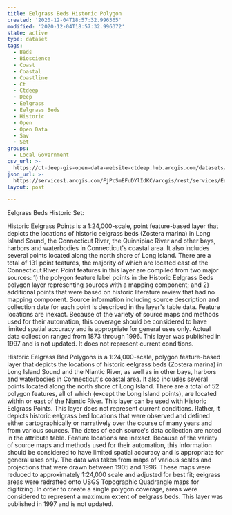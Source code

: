 ```yaml
---
title: Eelgrass Beds Historic Polygon
created: '2020-12-04T18:57:32.996365'
modified: '2020-12-04T18:57:32.996372'
state: active
type: dataset
tags:
  - Beds
  - Bioscience
  - Coast
  - Coastal
  - Coastline
  - Ct
  - Ctdeep
  - Deep
  - Eelgrass
  - Eelgrass Beds
  - Historic
  - Open
  - Open Data
  - Sav
  - Set
groups:
  - Local Government
csv_url: >-
  https://ct-deep-gis-open-data-website-ctdeep.hub.arcgis.com/datasets/f1fd1bdd80be4c9e94164cc265576873_1.csv?outSR=%7B%22latestWkid%22%3A2234%2C%22wkid%22%3A102656%7D
json_url: >-
  https://services1.arcgis.com/FjPcSmEFuDYlIdKC/arcgis/rest/services/Eelgrass_Beds_Historic_Set/FeatureServer/1
layout: post

---
```

Eelgrass Beds Historic Set:



Historic Eelgrass Points is a 1:24,000-scale, point feature-based layer that depicts the locations of historic eelgrass beds (Zostera marina) in Long Island Sound, the Connecticut River, the Quinnipiac River and other bays, harbors and waterbodies in Connecticut's coastal area. It also includes several points located along the north shore of Long Island. There are a total of 131 point features, the majority of which are located east of the Connecticut River. Point features in this layer are compiled from two major sources: 1) the polygon feature label points in the Historic Eelgrass Beds polygon layer representing sources with a mapping component; and 2) additional points that were based on historic literature review that had no mapping component. Source information including source description and collection date for each point is described in the layer's table data. Feature locations are inexact. Because of the variety of source maps and methods used for their automation, this coverage should be considered to have limited spatial accuracy and is appropriate for general uses only. Actual data collection ranged from 1873 through 1996. This layer was published in 1997 and is not updated. It does not represent current conditions.

Historic Eelgrass Bed Polygons is a 1:24,000-scale, polygon feature-based layer that depicts the locations of historic eelgrass beds (Zostera marina) in Long Island Sound and the Niantic River, as well as in other bays, harbors and waterbodies in Connecticut's coastal area. It also includes several points located along the north shore of Long Island. There are a total of 52 polygon features, all of which (except the Long Island points), are located within or east of the Niantic River. This layer can be used with Historic Eelgrass Points. This layer does not represent current conditions. Rather, it depicts historic eelgrass bed locations that were observed and defined either cartographically or narratively over the course of many years and from various sources. The dates of each source's data collection are noted in the attribute table. Feature locations are inexact. Because of the variety of source maps and methods used for their automation, this information should be considered to have limited spatial accuracy and is appropriate for general uses only. The data was taken from maps of various scales and projections that were drawn between 1905 and 1996. These maps were reduced to approximately 1:24,000 scale and adjusted for best fit; eelgrass areas were redrafted onto USGS Topographic Quadrangle maps for digitizing. In order to create a single polygon coverage, areas were considered to represent a maximum extent of eelgrass beds. This layer was published in 1997 and is not updated.

